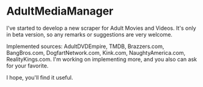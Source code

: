 # AdultMediaManager

I've started to develop a new scraper for Adult Movies and Videos. It's only in beta version, so any remarks or suggestions are very welcome. 

Implemented sources: AdultDVDEmpire, TMDB, Brazzers.com, BangBros.com, DogfartNetwork.com, Kink.com, NaughtyAmerica.com, RealityKings.com. I'm working on implementing more, and you also can ask for your favorite.

I hope, you'll find it useful.
